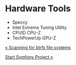 # Hardware Tools

*   Speccy
*   Intel Extreme Tuning Utility
*   CPUID CPU-Z
*   TechPowerUp GPU-Z

[« Scanning for btrfs file systems](scanning-for-btrfs-file-systems.html)

[Start Symfony Project »](start-symfony-project.html)


